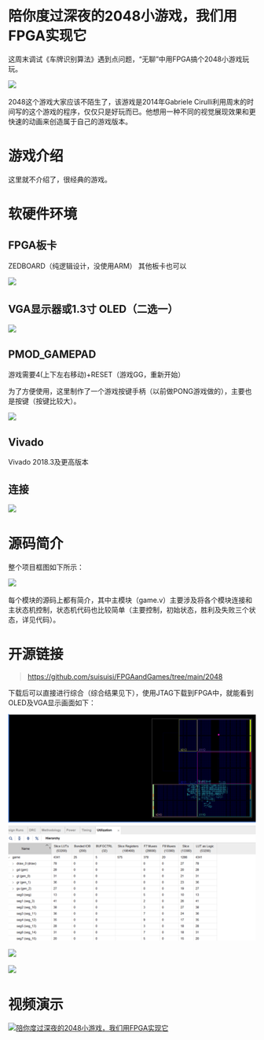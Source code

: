# 陪你度过深夜的2048小游戏，我们用FPGA实现它

这周末调试《车牌识别算法》遇到点问题，“无聊”中用FPGA搞个2048小游戏玩玩。

![](https://files.mdnice.com/user/17442/c6413430-b9c6-48db-8f2c-61135783d5e8.gif)

2048这个游戏大家应该不陌生了，该游戏是2014年Gabriele Cirulli利用周末的时间写的这个游戏的程序，仅仅只是好玩而已。他想用一种不同的视觉展现效果和更快速的动画来创造属于自己的游戏版本。

# 游戏介绍

这里就不介绍了，很经典的游戏。

# 软硬件环境

## FPGA板卡

ZEDBOARD（纯逻辑设计，没使用ARM） 其他板卡也可以


![](https://files.mdnice.com/user/17442/e0991695-9fce-441f-b99e-647c1369bd9b.png)

## VGA显示器或1.3寸 OLED（二选一）


![](https://files.mdnice.com/user/17442/b4dc5b88-708a-41f1-8b3b-8e074786c459.png)


## PMOD_GAMEPAD

游戏需要4(上下左右移动)+RESET（游戏GG，重新开始）

为了方便使用，这里制作了一个游戏按键手柄（以前做PONG游戏做的），主要也是按键（按键比较大）。


![](https://files.mdnice.com/user/17442/c580010b-efbe-4cf9-a9f9-095d9cc93efe.jpg)


## Vivado

Vivado 2018.3及更高版本

## 连接

![](https://github.com/suisuisi/FPGAandGames/blob/main/2048/images/%E5%AE%9E%E7%89%A9%E8%BF%9E%E6%8E%A5.JPG?raw=true)

# 源码简介

整个项目框图如下所示：


![](https://files.mdnice.com/user/17442/377d5386-98ec-4f13-b5d9-5167aa833893.png)

每个模块的源码上都有简介，其中主模块（game.v）主要涉及将各个模块连接和主状态机控制，状态机代码也比较简单（主要控制，初始状态，胜利及失败三个状态，详见代码）。


# 开源链接

> https://github.com/suisuisi/FPGAandGames/tree/main/2048

下载后可以直接进行综合（综合结果见下），使用JTAG下载到FPGA中，就能看到OLED及VGA显示画面如下：

![](https://github.com/suisuisi/FPGAandGames/blob/main/2048/images/%E7%BB%BC%E5%90%88%E7%BB%93%E6%9E%9C.png?raw=true)

![](https://github.com/suisuisi/FPGAandGames/blob/main/2048/images/VGA.JPG?raw=true)

![](https://github.com/suisuisi/FPGAandGames/blob/main/2048/images/OLED.JPG?raw=true)
# 视频演示

[![陪你度过深夜的2048小游戏，我们用FPGA实现它](https://github.com/suisuisi/FPGAandGames/blob/main/2048/images/%E5%B0%81%E9%9D%A2.png?raw=true)](https://www.bilibili.com/video/BV12q4y1w7Xo/)

